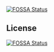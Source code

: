 [![FOSSA Status](https://app.fossa.io/api/projects/git%2Bgithub.com%2Fecoco%2Fnode-ecocache.svg?type=shield)](https://app.fossa.io/projects/git%2Bgithub.com%2Fecoco%2Fnode-ecocache?ref=badge_shield)



## License
[![FOSSA Status](https://app.fossa.io/api/projects/git%2Bgithub.com%2Fecoco%2Fnode-ecocache.svg?type=large)](https://app.fossa.io/projects/git%2Bgithub.com%2Fecoco%2Fnode-ecocache?ref=badge_large)